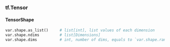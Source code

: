 
### tf.Tensor


#### TensorShape
```python
var.shape.as_list()     # list[int], list values of each dimension
var.shape.ndims         # list[Dimensions]
var.shape.dims          # int, number of dims, equals to `var.shape.rank`
```